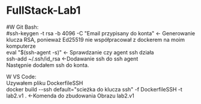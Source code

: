 # FullStack-Lab1
#W Git Bash:  
#ssh-keygen -t rsa -b 4096 -C "Email przypisany do konta" <- Generowanie klucza RSA, ponieważ Ed25519 nie współpracował z dockerem na moim komputerze  
eval "$(ssh-agent -s)"   <- Sprawdzanie czy agent ssh działa  
ssh-add ~/.ssh/id_rsa   <-Dodawanie ssh do ssh agent  
Następnie dodałem ssh do konta.  
  
  
W VS Code:  
Uzywałem pliku DockerfileSSH  
docker build --ssh default="scieżka do klucza ssh" -f DockerfileSSH -t lab2.v1 . <-Komenda do zbudowania Obrazu lab2.v1  
